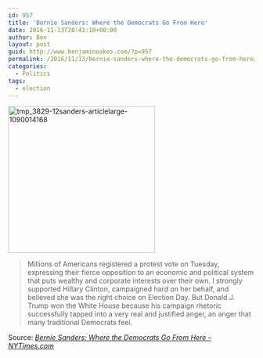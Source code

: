 ```yaml
---
id: 957
title: 'Bernie Sanders: Where the Democrats Go From Here'
date: 2016-11-13T20:41:10+00:00
author: Ben
layout: post
guid: http://www.benjaminoakes.com/?p=957
permalink: /2016/11/13/bernie-sanders-where-the-democrats-go-from-here/
categories:
  - Politics
tags:
  - election
---
```

[<img class="alignnone size-medium wp-image-958" src="http://www.benjaminoakes.com/wp-content/uploads/2016/11/tmp_3829-12sanders-articleLarge-1090014168-300x300-1.jpg" alt="tmp_3829-12sanders-articlelarge-1090014168" width="300" height="300" />](http://www.benjaminoakes.com/wp-content/uploads/2016/11/tmp_3829-12sanders-articleLarge-1090014168.jpg)

> Millions of Americans registered a protest vote on Tuesday, expressing their fierce opposition to an economic and political system that puts wealthy and corporate interests over their own. I strongly supported Hillary Clinton, campaigned hard on her behalf, and believed she was the right choice on Election Day. But Donald J. Trump won the White House because his campaign rhetoric successfully tapped into a very real and justified anger, an anger that many traditional Democrats feel.

Source: _[Bernie Sanders: Where the Democrats Go From Here &#8211; NYTimes.com](http://www.nytimes.com/2016/11/12/opinion/bernie-sanders-where-the-democrats-go-from-here.html)_